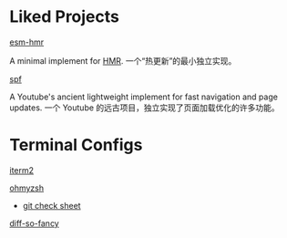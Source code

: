 # Liked Projects

[esm-hmr](https://github.com/snowpackjs/esm-hmr)

A minimal implement for [HMR](https://webpack.js.org/concepts/hot-module-replacement/). 一个“热更新”的最小独立实现。

[spf](https://github.com/youtube/spfjs)

A Youtube's ancient lightweight implement for fast navigation and page updates. 一个 Youtube 的远古项目，独立实现了页面加载优化的许多功能。


# Terminal Configs

[iterm2](https://iterm2.com/)

[ohmyzsh](https://ohmyz.sh/)
- [git check sheet](https://kapeli.com/cheat_sheets/Oh-My-Zsh_Git.docset/Contents/Resources/Documents/index)

[diff-so-fancy](https://github.com/so-fancy/diff-so-fancy)
